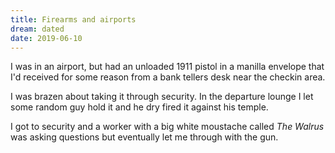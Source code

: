```yaml
---
title: Firearms and airports
dream: dated
date: 2019-06-10
---
```


I was in an airport, but had an unloaded 1911 pistol in a manilla envelope that I'd received for some reason from a bank tellers desk near the checkin area.

I was brazen about taking it through security. In the departure lounge I let some random guy hold it and he dry fired it against his temple.

I got to security and a worker with a big white moustache called *The Walrus* was asking questions but eventually let me through with the gun.